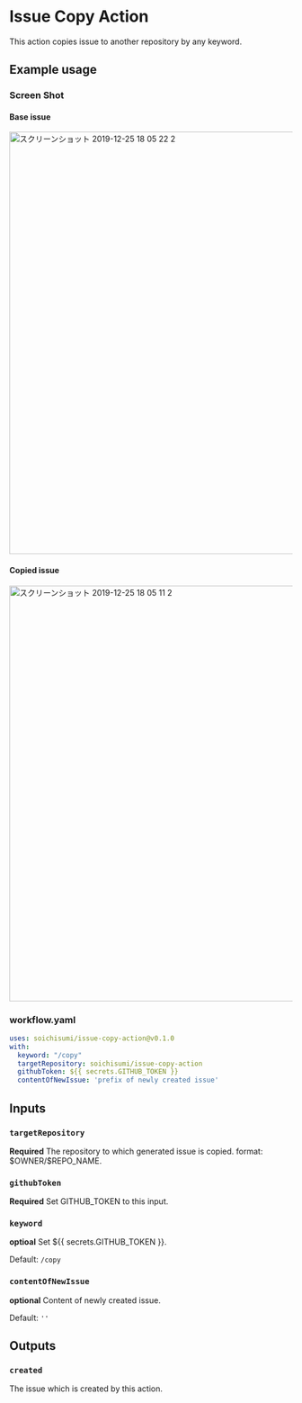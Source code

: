 # Issue Copy Action

This action copies issue to another repository by any keyword.

## Example usage

### Screen Shot

#### Base issue

<img width="751" alt="スクリーンショット 2019-12-25 18 05 22 2" src="https://user-images.githubusercontent.com/30210641/71442391-fc2a9880-2748-11ea-926a-a62793dc93ea.png">

#### Copied issue

<img width="739" alt="スクリーンショット 2019-12-25 18 05 11 2" src="https://user-images.githubusercontent.com/30210641/71442377-eae18c00-2748-11ea-8b64-c751e257ebf1.png">

### workflow.yaml

```yaml
uses: soichisumi/issue-copy-action@v0.1.0
with:
  keyword: "/copy"
  targetRepository: soichisumi/issue-copy-action
  githubToken: ${{ secrets.GITHUB_TOKEN }}
  contentOfNewIssue: 'prefix of newly created issue'
```

## Inputs

### `targetRepository`

**Required** The repository to which generated issue is copied. format: \$OWNER/\$REPO_NAME.

### `githubToken`

**Required** Set GITHUB_TOKEN to this input.

### `keyword`

**optioal** Set ${{ secrets.GITHUB_TOKEN }}.

Default: `/copy`

### `contentOfNewIssue`

**optional** Content of newly created issue.

Default: `''`

## Outputs

### `created`

The issue which is created by this action.